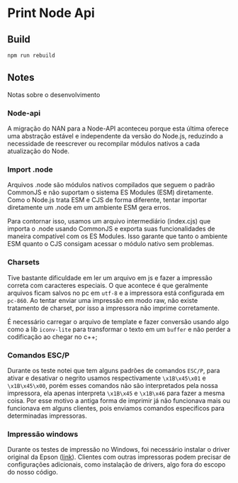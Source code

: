 # Print Node Api



## Build

```bash
npm run rebuild
```

## Notes

Notas sobre o desenvolvimento

### Node-api
A migração do NAN para a Node-API aconteceu porque esta última oferece uma abstração estável e independente da versão do Node.js, reduzindo a necessidade de reescrever ou recompilar módulos nativos a cada atualização do Node.

### Import .node
Arquivos .node são módulos nativos compilados que seguem o padrão CommonJS e não suportam o sistema ES Modules (ESM) diretamente. Como o Node.js trata ESM e CJS de forma diferente, tentar importar diretamente um .node em um ambiente ESM gera erros.

Para contornar isso, usamos um arquivo intermediário (index.cjs) que importa o .node usando CommonJS e exporta suas funcionalidades de maneira compatível com os ES Modules. Isso garante que tanto o ambiente ESM quanto o CJS consigam acessar o módulo nativo sem problemas.



### Charsets
Tive bastante dificuldade em ler um arquivo em js e fazer a impressão correta com caracteres especiais. O que acontece é que geralmente arquivos ficam salvos no pc em `utf-8` e a impressora está configurada em `pc-860`. Ao tentar enviar uma impressão em modo raw, não existe tratamento de charset, por isso a impressora não imprime corretamente.

É necessário carregar o arquivo de template e fazer conversão usando algo como a lib `iconv-lite` para transformar o texto em um `buffer` e não perder a codificação ao chegar no c++;


### Comandos ESC/P
Durante os teste notei que tem alguns padrões de comandos `ESC/P`, para ativar e desativar o negrito usamos respectivamente `\x1B\x45\x01` e `\x1B\x45\x00`, porém esses comandos não são interpretados pela nossa impressora, ela apenas interpreta `\x1B\x45` e `\x1B\x46` para fazer a mesma coisa.
Por esse motivo a antiga forma de imprimir já não funcionava mais ou funcionava em alguns clientes, pois enviamos comandos especificos para determinadas impressoras.

### Impressão windows
Durante os testes de impressão no Windows, foi necessário instalar o driver original da Epson ([link](https://ftp.epson.com/drivers/epson15229.exe)). Clientes com outras impressoras podem precisar de configurações adicionais, como instalação de drivers, algo fora do escopo do nosso código.